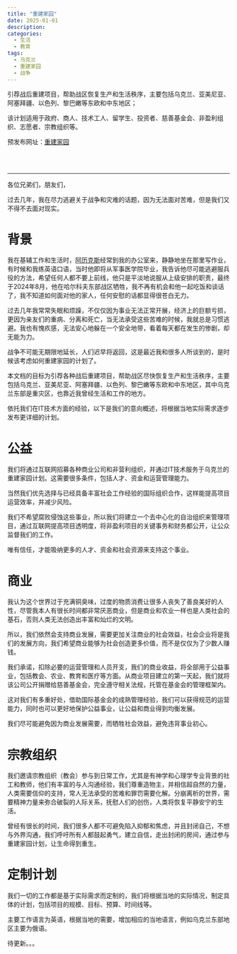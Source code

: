 ```yaml
---
title: "重建家园"
date: 2025-01-01
description:
categories:
  - 生活
  - 教育
tags:
  - 乌克兰
  - 重建家园
  - 战争
---
```



引荐战后重建项目，帮助战区恢复生产和生活秩序，主要包括乌克兰、亚美尼亚、阿塞拜疆、以色列、黎巴嫩等东欧和中东地区；

该计划适用于政府、商人、技术工人、留学生、投资者、慈善基金会、非盈利组织、志愿者、宗教组织等。

预发布网址：[重建家园](https://rebuild.coolshell.in/zh)

<br><br>

---

各位兄弟们，朋友们，

过去几年，我在尽力逃避关于战争和灾难的话题，因为无法面对苦难，但是我们又不得不去面对现实。


# 背景

我在基辅工作和生活时，[阿历克斯](https://petition.president.gov.ua/petition/244042)经常到我的办公室来，静静地坐在那里写作业，有时候和我练英语口语，当时他即将从军事医学院毕业，我告诉他尽可能逃避服兵役的方法，希望任何人都不要上前线，他只是平淡地说服从上级安排的职责，最终于2024年8月，他在哈尔科夫东部战区牺牲，我不再有机会和他一起吃饭和谈话了，我不知道如何面对他的家人，任何安慰的话都显得很苍白无力。

过去几年我常常失眠和烦躁，不仅仅因为事业无法正常开展，经济上的巨额亏损，更因为亲友们的重病、分离和死亡，当无法承受这些苦难的时候，我就总是习惯逃避。我也有愧疚感，无法安心地躲在一个安全地带，看着每天都在发生的惨剧，却无能为力。

战争不可能无期限地延长，人们迟早将返回，这是最近我和很多人所谈到的，是时候该考虑如何重建家园的计划了。

本文档的目标为引荐各种战后重建项目，帮助战区尽快恢复生产和生活秩序，主要包括乌克兰、亚美尼亚、阿塞拜疆、以色列、黎巴嫩等东欧和中东地区，其中乌克兰东部是重灾区，也靠近我曾经生活和工作的地方。

依托我们在IT技术方面的经验，以下是我们的意向概述，将根据当地实际需求逐步发布更详细的计划。

# 公益

我们将通过互联网招募各种商业公司和非营利组织，并通过IT技术服务于乌克兰的重建家园计划。这需要很多条件，包括人才、资金和运营管理能力。

当然我们优先选择与已经具备丰富社会工作经验的国际组织合作，这样能提高项目运营效率，并减少风险。

我们不希望腐败侵蚀这些事业，所以我们将建立一个去中心化的自治组织来管理项目，通过互联网提高项目透明度，将非盈利项目的关键事务和财务都公开，让公众监督我们的工作。

唯有信任，才能吸纳更多的人才、资金和社会资源来支持这个事业。

# 商业

我认为这个世界过于充满铜臭味，过度的物质消费让很多人丧失了善良美好的人性，尽管我本人有很长时间都非常厌恶商业，但是商业和农业一样也是人类社会的基石，否则人类无法创造出丰富和灿烂的文明。

所以，我们依然会支持商业发展，需要更加关注商业的社会效益，社会企业将是我们的发展方向，我们希望商业能够为社会创造更多价值，而不是仅仅为了少数人赚钱。

我们承诺，扣除必要的运营管理和人员开支，我们的商业收益，将全部用于公益事业，包括教会、农业、教育和医疗等方面。从商业项目建立的第一天起，我们就将该公司公开捐赠给慈善基金会，完全遵守相关法规，托管在基金会的管理框架内。

这对我们有多重好处，借助国际基金会的成熟管理经验，我们可以获得规范的运营能力，同时也可以更好地保护公益事业，让公益和商业得到均衡发展。

我们尽可能避免因为商业发展需要，而牺牲社会效益，避免违背事业初心。

# 宗教组织

我们邀请宗教组织（教会）参与到日常工作，尤其是有神学和心理学专业背景的社工和教师，他们有丰富的与人沟通经验，我们尊重造物主，并相信超自然的力量，人类需要信仰的支持，常人无法承受的苦难和罪罚需要化解。分崩离析的世界，需要精神力量来弥合破裂的人际关系，抚慰人们的创伤，人类将恢复平静安宁的生活。

曾经有很长的时间，我们很多人都不可避免陷入抑郁和焦虑，并且封闭自己，不想与外界沟通，我们呼吁所有人都鼓起勇气，建立自信，走出封闭的房间，通过参与重建家园计划，让生命得到重生。


# 定制计划

我们一切的工作都是基于实际需求而定制的，我们将根据当地的实际情况，制定具体的计划，包括项目的规模、目标、预算、时间线等。

主要工作语言为英语，根据当地的需要，增加相应的当地语言，例如乌克兰东部地区主要为俄语。

待更新。。。



